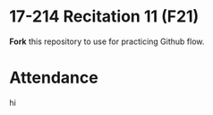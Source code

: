 # 17-214 Recitation 11 (F21)
**Fork** this repository to use for practicing Github flow.

# Attendance
hi
